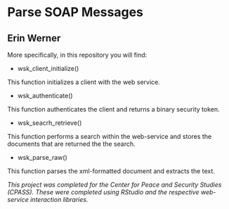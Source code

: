 # Parse SOAP Messages

## Erin Werner


More specifically, in this repository you will find:

* wsk_client_initialize()

This function initializes a client with the web service.

* wsk_authenticate()

This function authenticates the client and returns a binary security token.

* wsk_seacrh_retrieve()

This function performs a search within the web-service and stores the documents that are returned the the search.

* wsk_parse_raw()

This function parses the xml-formatted document and extracts the text.

*This project was completed for the Center for Peace and Security Studies (CPASS). These were completed using RStudio and the respective web-service interaction libraries.*




